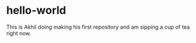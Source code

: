 # hello-world
This is Akhil doing making his first repository and am sipping a cup of tea right now.
